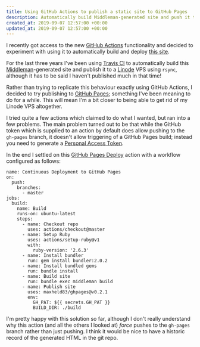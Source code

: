 ```yaml
---
title: Using GitHub Actions to publish a static site to GitHub Pages
description: Automatically build Middleman-generated site and push it to gh-pages branch on every push to the master branch
created_at: 2019-09-07 12:57:00 +00:00
updated_at: 2019-09-07 12:57:00 +00:00
---
```


I recently got access to the new [GitHub Actions](https://github.com/features/actions) functionality and decided to experiment with using it to automatically build and deploy [this site](/).

For the last three years I've been using [Travis CI](https://travis-ci.org/floehopper/jamesmead.org) to automatically build this [Middleman](https://middlemanapp.com/)-generated site and publish it to a [Linode](https://www.linode.com/) VPS using `rsync`, although it has to be said I haven't published much in that time!

Rather than trying to replicate this behaviour exactly using GitHub Actions, I decided to try publishing to [GitHub Pages](https://pages.github.com/); something I've been meaning to do for a while. This will mean I'm a bit closer to being able to get rid of my Linode VPS altogether.

I tried quite a few actions which claimed to do what I wanted, but ran into a few problems. The main problem turned out to be that while the GitHub token which is supplied to an action by default does allow pushing to the `gh-pages` branch, it doesn't allow triggering of a GitHub Pages build; instead you need to generate a [Personal Access Token](https://help.github.com/en/articles/creating-a-personal-access-token-for-the-command-line).

In the end I settled on this [GitHub Pages Deploy](https://github.com/marketplace/actions/github-pages-deploy) action with a workflow configured as follows:

    name: Continuous Deployment to GitHub Pages
    on:
      push:
        branches:
          - master
    jobs:
      build:
        name: Build
        runs-on: ubuntu-latest
        steps:
          - name: Checkout repo
            uses: actions/checkout@master
          - name: Setup Ruby
            uses: actions/setup-ruby@v1
            with:
              ruby-version: '2.6.3'
          - name: Install bundler
            run: gem install bundler:2.0.2
          - name: Install bundled gems
            run: bundle install
          - name: Build site
            run: bundle exec middleman build
          - name: Publish site
            uses: maxheld83/ghpages@v0.2.1
            env:
              GH_PAT: ${{ secrets.GH_PAT }}
              BUILD_DIR: ./build

I'm pretty happy with this solution so far, although I don't really understand why this action (and all the others I looked at) *force* pushes to the `gh-pages` branch rather than just pushing. I think it would be nice to have a historic record of the generated HTML in the git repo.
